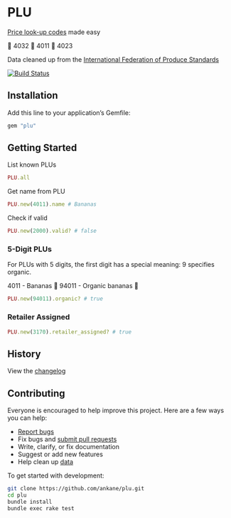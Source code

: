 # PLU

[Price look-up codes](https://en.wikipedia.org/wiki/Price_look-up_code) made easy

:watermelon: 4032
:banana: 4011
:grapes: 4023

Data cleaned up from the [International Federation of Produce Standards](https://www.ifpsglobal.com/)

[![Build Status](https://github.com/ankane/plu/actions/workflows/build.yml/badge.svg)](https://github.com/ankane/plu/actions)

## Installation

Add this line to your application’s Gemfile:

```ruby
gem "plu"
```

## Getting Started

List known PLUs

```ruby
PLU.all
```

Get name from PLU

```ruby
PLU.new(4011).name # Bananas
```

Check if valid

```ruby
PLU.new(2000).valid? # false
```

### 5-Digit PLUs

For PLUs with 5 digits, the first digit has a special meaning: 9 specifies organic.

4011 - Bananas :banana:
94011 - Organic bananas :banana:

```ruby
PLU.new(94011).organic? # true
```

### Retailer Assigned

```ruby
PLU.new(3170).retailer_assigned? # true
```

## History

View the [changelog](https://github.com/ankane/plu/blob/master/CHANGELOG.md)

## Contributing

Everyone is encouraged to help improve this project. Here are a few ways you can help:

- [Report bugs](https://github.com/ankane/plu/issues)
- Fix bugs and [submit pull requests](https://github.com/ankane/plu/pulls)
- Write, clarify, or fix documentation
- Suggest or add new features
- Help clean up [data](https://github.com/ankane/plu/blob/master/plu_codes.csv)

To get started with development:

```sh
git clone https://github.com/ankane/plu.git
cd plu
bundle install
bundle exec rake test
```
